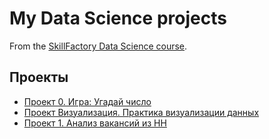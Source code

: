 # My Data Science projects

From the [SkillFactory Data Science course](https://skillfactory.ru/data-science).

## Проекты 

* [Проект 0. Игра: Угадай число](https://github.com/SerG8S/sf_data_science/tree/main/project_0)
* [Проект Визуализация. Практика визуализации данных](https://github.com/SerG8S/sf_data_science/tree/main/project_visualisation)
* [Проект 1. Анализ вакансий из HH](https://github.com/SerG8S/sf_data_science/tree/main/project_1)
